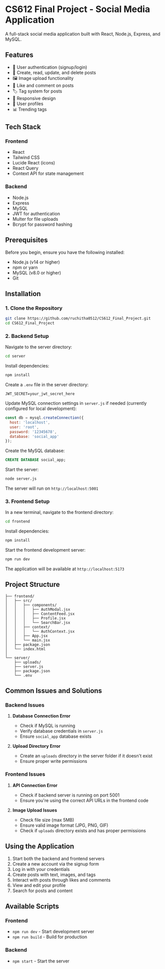 # CS612 Final Project - Social Media Application

A full-stack social media application built with React, Node.js, Express, and MySQL.

## Features

- 👤 User authentication (signup/login)
- 📝 Create, read, update, and delete posts
- 🖼️ Image upload functionality
- 💟 Like and comment on posts
- 🏷️ Tag system for posts
- 📱 Responsive design
- 👤 User profiles
- 📊 Trending tags

## Tech Stack

### Frontend
- React
- Tailwind CSS
- Lucide React (icons)
- React Query
- Context API for state management

### Backend
- Node.js
- Express
- MySQL
- JWT for authentication
- Multer for file uploads
- Bcrypt for password hashing

## Prerequisites

Before you begin, ensure you have the following installed:
- Node.js (v14 or higher)
- npm or yarn
- MySQL (v8.0 or higher)
- Git

## Installation

### 1. Clone the Repository

```bash
git clone https://github.com/ruchitha0512/CS612_Final_Project.git
cd CS612_Final_Project
```

### 2. Backend Setup

Navigate to the server directory:

```bash
cd server
```

Install dependencies:

```bash
npm install
```

Create a `.env` file in the server directory:

```env
JWT_SECRET=your_jwt_secret_here
```

Update MySQL connection settings in `server.js` if needed (currently configured for local development):

```javascript
const db = mysql.createConnection({
  host: 'localhost',
  user: 'root',
  password: '12345678',
  database: 'social_app'
});
```

Create the MySQL database:

```sql
CREATE DATABASE social_app;
```

Start the server:

```bash
node server.js
```

The server will run on `http://localhost:5001`

### 3. Frontend Setup

In a new terminal, navigate to the frontend directory:

```bash
cd frontend
```

Install dependencies:

```bash
npm install
```

Start the frontend development server:

```bash
npm run dev
```

The application will be available at `http://localhost:5173`

## Project Structure

```
├── frontend/
│   ├── src/
│   │   ├── components/
│   │   │   ├── AuthModal.jsx
│   │   │   ├── ContentFeed.jsx
│   │   │   ├── Profile.jsx
│   │   │   └── SearchBar.jsx
│   │   ├── context/
│   │   │   └── AuthContext.jsx
│   │   ├── App.jsx
│   │   └── main.jsx
│   ├── package.json
│   └── index.html
│
└── server/
    ├── uploads/
    ├── server.js
    ├── package.json
    └── .env
```

## Common Issues and Solutions

### Backend Issues

1. **Database Connection Error**
   - Check if MySQL is running
   - Verify database credentials in `server.js`
   - Ensure `social_app` database exists

2. **Upload Directory Error**
   - Create an `uploads` directory in the server folder if it doesn't exist
   - Ensure proper write permissions

### Frontend Issues

1. **API Connection Error**
   - Check if backend server is running on port 5001
   - Ensure you're using the correct API URLs in the frontend code

2. **Image Upload Issues**
   - Check file size (max 5MB)
   - Ensure valid image format (JPG, PNG, GIF)
   - Check if `uploads` directory exists and has proper permissions

## Using the Application

1. Start both the backend and frontend servers
2. Create a new account via the signup form
3. Log in with your credentials
4. Create posts with text, images, and tags
5. Interact with posts through likes and comments
6. View and edit your profile
7. Search for posts and content

## Available Scripts

### Frontend

- `npm run dev` - Start development server
- `npm run build` - Build for production

### Backend

- `npm start` - Start the server
